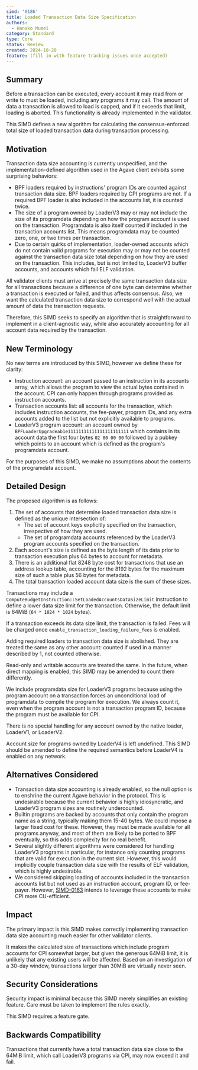```yaml
---
simd: '0186'
title: Loaded Transaction Data Size Specification
authors:
  - Hanako Mumei
category: Standard
type: Core
status: Review
created: 2024-10-20
feature: (fill in with feature tracking issues once accepted)
---
```


## Summary

Before a transaction can be executed, every account it may read from or write to
must be loaded, including any programs it may call. The amount of data a
transaction is allowed to load is capped, and if it exceeds that limit, loading
is aborted. This functionality is already implemented in the validator.

This SIMD defines a new algorithm for calculating the consensus-enforced total
size of loaded transaction data during transaction processing.

## Motivation

Transaction data size accounting is currently unspecified, and the
implementation-defined algorithm used in the Agave client exhibits some
surprising behaviors:

* BPF loaders required by instructions' program IDs are counted against
transaction data size. BPF loaders required by CPI programs are not. If a
required BPF loader is also included in the accounts list, it is counted twice.
* The size of a program owned by LoaderV3 may or may not include the size of its
programdata depending on how the program account is used on the transaction.
Programdata is also itself counted if included in the transaction accounts list.
This means programdata may be counted zero, one, or two times per transaction.
* Due to certain quirks of implementation, loader-owned accounts which do not
contain valid programs for execution may or may not be counted against the
transaction data size total depending on how they are used on the transaction.
This includes, but is not limited to, LoaderV3 buffer accounts, and accounts
which fail ELF validation.

All validator clients must arrive at precisely the same transaction data size
for all transactions because a difference of one byte can determine whether a
transaction is executed or failed, and thus affects consensus. Also, we want the
calculated transaction data size to correspond well with the actual amount of
data the transaction requests.

Therefore, this SIMD seeks to specify an algorithm that is straightforward to
implement in a client-agnostic way, while also accurately accounting for all
account data required by the transaction.

## New Terminology

No new terms are introduced by this SIMD, however we define these for clarity:

* Instruction account: an account passed to an instruction in its accounts
array, which allows the program to view the actual bytes contained in the
account. CPI can only happen through programs provided as instruction accounts.
* Transaction accounts list: all accounts for the transaction, which includes
instruction accounts, the fee-payer, program IDs, and any extra accounts added
to the list but not explicitly available to programs.
* LoaderV3 program account: an account owned by
`BPFLoaderUpgradeab1e11111111111111111111111` which contains in its account data
the first four bytes `02 00 00 00` followed by a pubkey which points to an
account which is defined as the program's programdata account.

For the purposes of this SIMD, we make no assumptions about the contents of the
programdata account.

## Detailed Design

The proposed algorithm is as follows:

1. The set of accounts that determine loaded transaction data size is defined as
the unique intersection of:
    * The set of account keys explicitly specified on the transaction,
irrespective of how they are used.
    * The set of programdata accounts referenced by the LoaderV3 program
accounts specified on the transaction.
2. Each account's size is defined as the byte length of its data prior to
transaction execution plus 64 bytes to account for metadata.
3. There is an additional flat 8248 byte cost for transactions that use an
address lookup table, accounting for the 8192 bytes for the maximum size of such
a table plus 56 bytes for metadata.
4. The total transaction loaded account data size is the sum of these sizes.

Transactions may include a
`ComputeBudgetInstruction::SetLoadedAccountsDataSizeLimit` instruction to define
a lower data size limit for the transaction. Otherwise, the default limit is
64MiB (`64 * 1024 * 1024` bytes).

If a transaction exceeds its data size limit, the transaction is failed. Fees
will be charged once `enable_transaction_loading_failure_fees` is enabled.

Adding required loaders to transaction data size is abolished. They are treated
the same as any other account: counted if used in a manner described by 1, not
counted otherwise.

Read-only and writable accounts are treated the same. In the future, when direct
mapping is enabled, this SIMD may be amended to count them differently.

We include programdata size for LoaderV3 programs because using the program
account on a transaction forces an unconditional load of programdata to compile
the program for execution. We always count it, even when the program account is
not a transaction program ID, because the program must be available for CPI.

There is no special handling for any account owned by the native loader,
LoaderV1, or LoaderV2.

Account size for programs owned by LoaderV4 is left undefined. This SIMD should
be amended to define the required semantics before LoaderV4 is enabled on any
network.

## Alternatives Considered

* Transaction data size accounting is already enabled, so the null option is to
enshrine the current Agave behavior in the protocol. This is undesirable because
the current behavior is highly idiosyncratic, and LoaderV3 program sizes are
routinely undercounted.
* Builtin programs are backed by accounts that only contain the program name as
a string, typically making them 15-40 bytes. We could impose a larger fixed cost
for these. However, they must be made available for all programs anyway, and
most of them are likely to be ported to BPF eventually, so this adds complexity
for no real benefit.
* Several slightly different algorithms were considered for handling LoaderV3
programs in particular, for instance only counting programs that are valid for
execution in the current slot. However, this would implicitly couple transaction
data size with the results of ELF validation, which is highly undesirable.
* We considered skipping loading of accounts included in the transaction
accounts list but not used as an instruction account, program ID, or fee-payer.
However, [SIMD-0163](
https://github.com/solana-foundation/solana-improvement-documents/pull/163)
intends to leverage these accounts to make CPI more CU-efficient.

## Impact

The primary impact is this SIMD makes correctly implementing transaction data
size accounting much easier for other validator clients.

It makes the calculated size of transactions which include program accounts for
CPI somewhat larger, but given the generous 64MiB limit, it is unlikely that any
existing users will be affected. Based on an investigation of a 30-day window,
transactions larger than 30MiB are virtually never seen.

## Security Considerations

Security impact is minimal because this SIMD merely simplifies an existing
feature. Care must be taken to implement the rules exactly.

This SIMD requires a feature gate.

## Backwards Compatibility

Transactions that currently have a total transaction data size close to the
64MiB limit, which call LoaderV3 programs via CPI, may now exceed it and fail.
